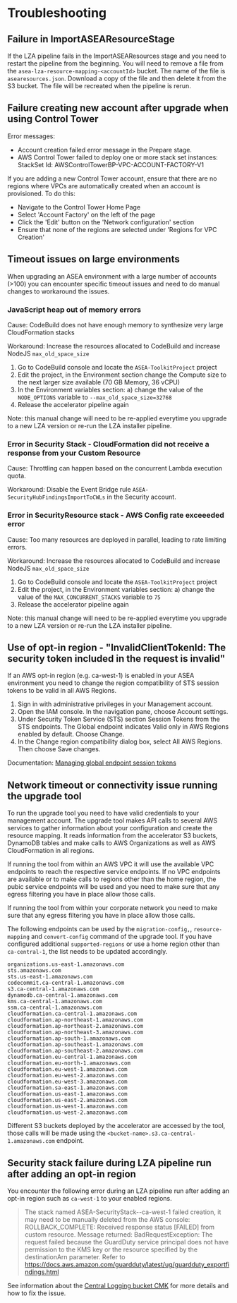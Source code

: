 # Troubleshooting

## Failure in ImportASEAResourceStage

If the LZA pipeline fails in the ImportASEAResources stage and you need to restart the pipeline from the beginning. You will need to remove a file from the `asea-lza-resource-mapping-<accountId>` bucket. The name of the file is `asearesources.json`. Download a copy of the file and then delete it from the S3 bucket. The file will be recreated when the pipeline is rerun.

## Failure creating new account after upgrade when using Control Tower

Error messages:

- Account creation failed error message in the Prepare stage.
- AWS Control Tower failed to deploy one or more stack set instances: StackSet Id: AWSControlTowerBP-VPC-ACCOUNT-FACTORY-V1

If you are adding a new Control Tower account, ensure that there are no regions where VPCs are automatically created when an account is provisioned. To do this:

- Navigate to the Control Tower Home Page
- Select 'Account Factory' on the left of the page
- Click the 'Edit' button on the 'Network configuration' section
- Ensure that none of the regions are selected under 'Regions for VPC Creation'

## Timeout issues on large environments

When upgrading an ASEA environment with a large number of accounts (>100) you can encounter specific timeout issues and need to do manual changes to workaround the issues.

### JavaScript heap out of memory errors
Cause: CodeBuild does not have enough memory to synthesize very large CloudFormation stacks

Workaround: Increase the resources allocated to CodeBuild and increase NodeJS `max_old_space_size`
1. Go to CodeBuild console and locate the `ASEA-ToolkitProject` project
2. Edit the project, in the Environment section change the Compute size to the next larger size available (70 GB Memory, 36 vCPU)
3. In the Environment variables section:
  a) change the value of the `NODE_OPTIONS` variable to `--max_old_space_size=32768`
4. Release the accelerator pipeline again

Note: this manual change will need to be re-applied everytime you upgrade to a new LZA version or re-run the LZA installer pipeline.

### Error in Security Stack - CloudFormation did not receive a response from your Custom Resource
Cause: Throttling can happen based on the concurrent Lambda execution quota.

Workaround: Disable the Event Bridge rule `ASEA-SecurityHubFindingsImportToCWLs` in the Security account. 

### Error in SecurityResource stack - AWS Config rate exceeeded error
Cause: Too many resources are deployed in parallel, leading to rate limiting errors.

Workaround: Increase the resources allocated to CodeBuild and increase NodeJS `max_old_space_size`
1. Go to CodeBuild console and locate the `ASEA-ToolkitProject` project
2. Edit the project, in the Environment variables section:
  a) change the value of the `MAX_CONCURRENT_STACKS` variable to `75`
3. Release the accelerator pipeline again

Note: this manual change will need to be re-applied everytime you upgrade to a new LZA version or re-run the LZA installer pipeline.

## Use of opt-in region - "InvalidClientTokenId: The security token included in the request is invalid"
If an AWS opt-in region (e.g. ca-west-1) is enabled in your ASEA environment you need to change the region compatibility of STS session tokens to be valid in all AWS Regions.

1. Sign in with administrative privileges in your Management account.
2. Open the IAM console. In the navigation pane, choose Account settings.
3. Under Security Token Service (STS) section Session Tokens from the STS endpoints. The Global endpoint indicates Valid only in AWS Regions enabled by default. Choose Change.
4. In the Change region compatibility dialog box, select All AWS Regions. Then choose Save changes.


Documentation: [Managing global endpoint session tokens](https://docs.aws.amazon.com/IAM/latest/UserGuide/id_credentials_temp_enable-regions.html#sts-regions-manage-tokens)

## Network timeout or connectivity issue running the upgrade tool
To run the upgrade tool you need to have valid credentials to your management account. The upgrade tool makes API calls to several AWS services to gather information about your configuration and create the resource mapping. It reads information from the accelerator S3 buckets, DynamoDB tables and make calls to AWS Organizations as well as AWS CloudFormation in all regions.

If running the tool from within an AWS VPC it will use the available VPC endpoints to reach the respective service endpoints. If no VPC endpoints are available or to make calls to regions other than the home region, the pubic service endpoints will be used and you need to make sure that any egress filtering you have in place allow those calls.

If running the tool from within your corporate network you need to make sure that any egress filtering you have in place allow those calls.

The following endpoints can be used by the `migration-config,`, `resource-mapping` and `convert-config` command of the upgrade tool.  If you have configured additional `supported-regions` or use a home region other than `ca-central-1`, the list needs to be updated accordingly.

```
organizations.us-east-1.amazonaws.com
sts.amazonaws.com
sts.us-east-1.amazonaws.com
codecommit.ca-central-1.amazonaws.com
s3.ca-central-1.amazonaws.com
dynamodb.ca-central-1.amazonaws.com
kms.ca-central-1.amazonaws.com
ssm.ca-central-1.amazonaws.com
cloudformation.ca-central-1.amazonaws.com
cloudformation.ap-northeast-1.amazonaws.com
cloudformation.ap-northeast-2.amazonaws.com
cloudformation.ap-northeast-3.amazonaws.com
cloudformation.ap-south-1.amazonaws.com
cloudformation.ap-southeast-1.amazonaws.com
cloudformation.ap-southeast-2.amazonaws.com
cloudformation.eu-central-1.amazonaws.com
cloudformation.eu-north-1.amazonaws.com
cloudformation.eu-west-1.amazonaws.com
cloudformation.eu-west-2.amazonaws.com
cloudformation.eu-west-3.amazonaws.com
cloudformation.sa-east-1.amazonaws.com
cloudformation.us-east-1.amazonaws.com
cloudformation.us-east-2.amazonaws.com
cloudformation.us-west-1.amazonaws.com
cloudformation.us-west-2.amazonaws.com
```

Different S3 buckets deployed by the accelerator are accessed by the tool, those calls will be made using the `<bucket-name>.s3.ca-central-1.amazonaws.com` endpoint.

## Security stack failure during LZA pipeline run after adding an opt-in region
You encounter the following error during an LZA pipeline run after adding an opt-in region such as `ca-west-1` to your enabled regions.

> The stack named ASEA-SecurityStack-<account>-ca-west-1 failed creation, it may need to be manually deleted from the AWS console: ROLLBACK_COMPLETE: Received response status [FAILED] from custom resource. Message returned: BadRequestException: The request failed because the GuardDuty service principal does not have permission to the KMS key or the resource specified by the destinationArn parameter. Refer to https://docs.aws.amazon.com/guardduty/latest/ug/guardduty_exportfindings.html

See information about the [Central Logging bucket CMK](./comparison/kms.md#central-logging-bucket) for more details and how to fix the issue.